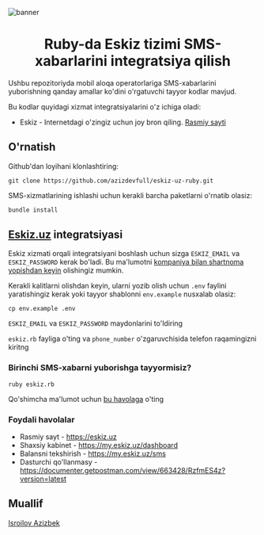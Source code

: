 ![banner](https://i.postimg.cc/zfkFXrK2/Azizdev-1-2.png "banner")

<div align="center">
<h1>Ruby-da Eskiz tizimi SMS-xabarlarini integratsiya qilish</h1>
</div>

Ushbu repozitoriyda mobil aloqa operatorlariga SMS-xabarlarini yuborishning qanday amallar ko'dini o'rgatuvchi tayyor kodlar mavjud.

Bu kodlar quyidagi xizmat integratsiyalarini o'z ichiga oladi:

- Eskiz - Internetdagi o'zingiz uchun joy bron qiling. [Rasmiy sayti](https://eskiz.uz/)

## O'rnatish
Github'dan loyihani klonlashtiring:
```console
git clone https://github.com/azizdevfull/eskiz-uz-ruby.git
```

SMS-xizmatlarining ishlashi uchun kerakli barcha paketlarni o'rnatib olasiz:
```bash
bundle install
```

## [Eskiz.uz](https://eskiz.uz/) integratsiyasi

Eskiz xizmati orqali integratsiyani boshlash uchun sizga `ESKIZ_EMAIL` va `ESKIZ_PASSWORD` kerak bo'ladi. Bu ma'lumotni [ kompaniya bilan shartnoma yopishdan keyin](https://eskiz.uz/reseller) olishingiz mumkin.

Kerakli kalitlarni olishdan keyin, ularni yozib olish uchun `.env` faylini yaratishingiz kerak yoki tayyor shablonni `env.example` nusxalab olasiz:
```console
cp env.example .env
```

`ESKIZ_EMAIL` va `ESKIZ_PASSWORD` maydonlarini to'ldiring

`eskiz.rb` fayliga o'ting va `phone_number` o'zgaruvchisida telefon raqamingizni kiritng


### Birinchi SMS-xabarni yuborishga tayyormisiz?
```console
ruby eskiz.rb
```

Qo'shimcha ma'lumot uchun [bu havolaga](https://documenter.getpostman.com/view/663428/RzfmES4z?version=latest) o'ting

### Foydali havolalar

- Rasmiy sayt - https://eskiz.uz
- Shaxsiy kabinet - https://my.eskiz.uz/dashboard
- Balansni tekshirish - https://my.eskiz.uz/sms
- Dasturchi qo'llanmasy - https://documenter.getpostman.com/view/663428/RzfmES4z?version=latest


## Muallif
[Isroilov Azizbek](https://t.me/isroilov_azizbek)


